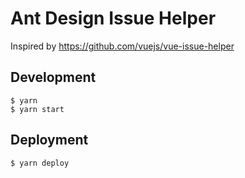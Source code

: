 # Ant Design Issue Helper

Inspired by https://github.com/vuejs/vue-issue-helper

## Development

```
$ yarn
$ yarn start
```

## Deployment

```
$ yarn deploy
```
